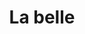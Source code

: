 ---
title: "La belle"
annee: 2016

videos:
 - nom: Il faut
   url: nfbmOaZ6NJI
 - nom: Dandy
   url: 4cOCqPV4Auc

streaming:
 - nom: iTunes
   url: https://itunes.apple.com/fr/album/la-belle/id1099779362
 - nom: Deezer
   url: http://www.deezer.com/album/12783240?app_id=140685
 - nom: Spotify
   url: https://open.spotify.com/album/0ZkyduWZRH0EgeBmWuSaU9
 - nom: napster
   url: http://www.napster.com/artist/Art.9317/album/Alb.224199269
 - nom: Google Play
   url: https://play.google.com/store/music/album/Arnold_La_belle?id=Bimxadnfwas44tosmlsnhdfuhbi&PCamRefID=LFV_8ae71c3b908160f307a6db30341e42af
 - nom: Amazon
   url: http://amazon.fr/La-belle/dp/B01FF3VU8M?tag=linkfire03-20&ie=UTF8&linkCode=as2&ascsubtag=8ae71c3b908160f307a6db30341e42af

songs:
- titre: Exil
  duree: '4:09'
- titre: Ti séga
  duree: '2:38'
- titre: Adèle
  duree: '3:52'
- titre: Il faut
  duree: '3:50'
- titre: Dandy
  duree: '3:20'
- titre: La dodo
  duree: '2:47'
- titre: Pourquoi tu pars
  duree: '3:48'
- titre: Voyage de Baudelaire
  duree: '3:46'
- titre: Petite fille à la vanille
  duree: '2:27'
- titre: Sept airs
  duree: '2:38'

musiciens:
 - Jérémie Arnold - chant, choeurs, guitare
 - Fabio Marouvin - claviers
 - Hugo Zanghi - basse/contrebasse/claviers
 - Irwin Granier - basse/pistes additionnelles
 - Félix Foucart - percussions
 - Paul Amboise - batterie
 - Hadrien Bériot - guitares
 - Laurent Jais -  pistes additionnelles

guests:
 - Greg Rud’Pixel - Artwork
 - Farid Goual - Photos
---